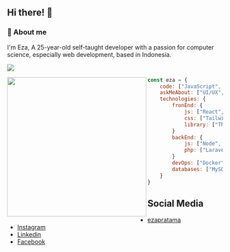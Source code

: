 ## Hi there! 👋

### :space_invader: About me

I'm Eza, A 25-year-old self-taught developer with a passion for computer science, especially web development, based in Indonesia.

<p align="left">
<a href="https://skillicons.dev"> 
<img src="https://skillicons.dev/icons?i=javascript,html,css,php,react,nodejs,next,express,tailwind,docker,mysql,mongodb,laravel,figma&theme=dark">
</a>

</p>

<p>
<img align="left" src="https://media.giphy.com/media/v1.Y2lkPTc5MGI3NjExYWNnczFxeThocGplczdiaWpoZmFldTYwdWt3ZXhqNG16aGE2aDVxeiZlcD12MV9naWZzX3NlYXJjaCZjdD1n/GghGKaZ8JeHJx0apQC/giphy.gif" width="325">

```javascript
const eza = {
    code: ["JavaScript", "PHP"],
    askMeAbout: ["UI/UX", "web dev"],
    technologies: {
        fronEnd: {
            js: ["React", "Next.js"],
            css: ["Tailwindcss", "Bootsrap"]
            library: ["Three.js", "Material UI", "Chakra UI"],
        }
        backEnd: {
            js: ["Node", "Express"],
            php: ["Laravel"],
        }
        devOps: ["Docker", "GitHub Actions"],
        databases: ["MySQL", "MongoDB"],
    }
}

```

</p>

## Social Media

- [ezapratama](https://ezapratama-portfolio.vercel.app/)
- [Instagram](https://www.instagram.com/ezpratt_/)
- [Linkedin](https://www.linkedin.com/in/eza-pratama/)
- [Facebook](https://www.facebook.com/profile.php?id=100009688633169&locale=id_ID)
